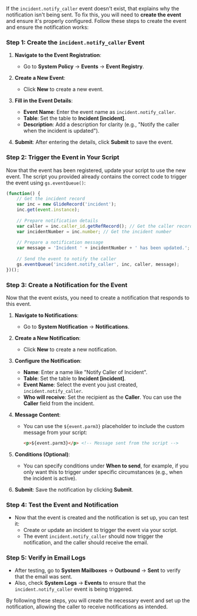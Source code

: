 If the `incident.notify_caller` event doesn't exist, that explains why the notification isn't being sent. To fix this, you will need to **create the event** and ensure it's properly configured. Follow these steps to create the event and ensure the notification works:

### Step 1: Create the `incident.notify_caller` Event
1. **Navigate to the Event Registration**:
   - Go to **System Policy** → **Events** → **Event Registry**.
   
2. **Create a New Event**:
   - Click **New** to create a new event.
   
3. **Fill in the Event Details**:
   - **Event Name**: Enter the event name as `incident.notify_caller`.
   - **Table**: Set the table to **Incident [incident]**.
   - **Description**: Add a description for clarity (e.g., "Notify the caller when the incident is updated").

4. **Submit**: After entering the details, click **Submit** to save the event.

### Step 2: Trigger the Event in Your Script
Now that the event has been registered, update your script to use the new event. The script you provided already contains the correct code to trigger the event using `gs.eventQueue()`:

```javascript
(function() {
    // Get the incident record
    var inc = new GlideRecord('incident');
    inc.get(event.instance);
    
    // Prepare notification details
    var caller = inc.caller_id.getRefRecord(); // Get the caller record
    var incidentNumber = inc.number; // Get the incident number
    
    // Prepare a notification message
    var message = 'Incident ' + incidentNumber + ' has been updated.';
    
    // Send the event to notify the caller
    gs.eventQueue('incident.notify_caller', inc, caller, message);
})();
```

### Step 3: Create a Notification for the Event
Now that the event exists, you need to create a notification that responds to this event.

1. **Navigate to Notifications**:
   - Go to **System Notification** → **Notifications**.

2. **Create a New Notification**:
   - Click **New** to create a new notification.

3. **Configure the Notification**:
   - **Name**: Enter a name like "Notify Caller of Incident".
   - **Table**: Set the table to **Incident [incident]**.
   - **Event Name**: Select the event you just created, `incident.notify_caller`.
   - **Who will receive**: Set the recipient as the **Caller**. You can use the **Caller** field from the incident.

4. **Message Content**:
   - You can use the `${event.parm3}` placeholder to include the custom message from your script:
     ```html
     <p>${event.parm3}</p> <!-- Message sent from the script -->
     ```

5. **Conditions (Optional)**:
   - You can specify conditions under **When to send**, for example, if you only want this to trigger under specific circumstances (e.g., when the incident is active).

6. **Submit**: Save the notification by clicking **Submit**.

### Step 4: Test the Event and Notification
- Now that the event is created and the notification is set up, you can test it:
  - Create or update an incident to trigger the event via your script.
  - The event `incident.notify_caller` should now trigger the notification, and the caller should receive the email.

### Step 5: Verify in Email Logs
- After testing, go to **System Mailboxes** → **Outbound** → **Sent** to verify that the email was sent.
- Also, check **System Logs** → **Events** to ensure that the `incident.notify_caller` event is being triggered.

By following these steps, you will create the necessary event and set up the notification, allowing the caller to receive notifications as intended.
